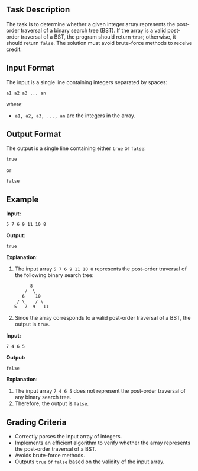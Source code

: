 ## Task Description

The task is to determine whether a given integer array represents the post-order traversal of a binary search tree (BST). If the array is a valid post-order traversal of a BST, the program should return `true`; otherwise, it should return `false`. The solution must avoid brute-force methods to receive credit.

## Input Format

The input is a single line containing integers separated by spaces:

```
a1 a2 a3 ... an
```

where:

*   `a1, a2, a3, ..., an` are the integers in the array.

## Output Format

The output is a single line containing either `true` or `false`:

```
true
```

or

```
false
```

## Example

**Input:**

```
5 7 6 9 11 10 8
```

**Output:**

```
true
```

**Explanation:**

1.  The input array `5 7 6 9 11 10 8` represents the post-order traversal of the following binary search tree:

```
         8
       /  \
      6    10
    / \    / \
   5   7  9   11
```

2.  Since the array corresponds to a valid post-order traversal of a BST, the output is `true`.

**Input:**

```
7 4 6 5
```

**Output:**

```
false
```

**Explanation:**

1.  The input array `7 4 6 5` does not represent the post-order traversal of any binary search tree.
2.  Therefore, the output is `false`.

## Grading Criteria

*   Correctly parses the input array of integers.
*   Implements an efficient algorithm to verify whether the array represents the post-order traversal of a BST.
*   Avoids brute-force methods.
*   Outputs `true` or `false` based on the validity of the input array.